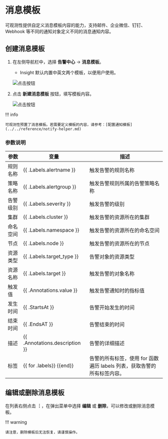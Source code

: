 # 消息模板

可观测性提供自定义消息模板内容的能力，支持邮件、企业微信、钉钉、Webhook 等不同的通知对象定义不同的消息通知内容。

## 创建消息模板

1. 在左侧导航栏中，选择 __告警中心__ -> __消息模板__。

   - Insight 默认内置中英文两个模板，以便用户使用。

    ![点击按钮](https://docs.daocloud.io/daocloud-docs-images/docs/zh/docs/insight/images/template00.png)

2. 点击 __新建消息模板__ 按钮，填写模板内容。

    ![点击按钮](https://docs.daocloud.io/daocloud-docs-images/docs/zh/docs/insight/images/template01.png)

!!! info

    可观测性预置了消息模板。若需要定义模板的内容，请参考：[配置通知模板](../../reference/notify-helper.md)

### 参数说明

| 参数 | 变量  | 描述 |
| -- | -- | -- |
| 规则名称 | {{ .Labels.alertname }} | 触发告警的规则名称 |
| 策略名称 | {{ .Labels.alertgroup }}  | 触发告警规则所属的告警策略名称 |
| 告警级别 | {{ .Labels.severity }} | 触发告警的级别 |
| 集群 | {{ .Labels.cluster }} | 触发告警的资源所在的集群 |
| 命名空间 | {{ .Labels.namespace }} | 触发告警的资源所在的命名空间 |
| 节点 | {{ .Labels.node }} | 触发告警的资源所在的节点 |
| 资源类型 | {{ .Labels.target_type }} | 告警对象的资源类型 |
| 资源名称 | {{ .Labels.target }} | 触发告警的对象名称 |
| 触发值 | {{ .Annotations.value }} | 触发告警通知时的指标值 |
| 发生时间 |  {{ .StartsAt }} | 告警开始发生的时间 |
| 结束时间 |  {{ .EndsAT }} | 告警结束的时间 |
| 描述 |  {{ .Annotations.description  }} | 告警的详细描述 |
| 标签 |  {{ for .labels}} {{end}} | 告警的所有标签，使用 for 函数遍历 labels 列表，获取告警的所有标签内容。 |

## 编辑或删除消息模板

在列表右侧点击 __︙__，在弹出菜单中选择 __编辑__ 或 __删除__，可以修改或删除消息模板。

!!! warning

    请注意，删除模板后无法恢复，请谨慎操作。
